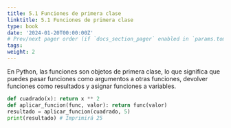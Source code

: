 ```yaml
---
title: 5.1 Funciones de primera clase
linktitle: 5.1 Funciones de primera clase
type: book
date: '2024-01-20T00:00:00Z'
# Prev/next pager order (if `docs_section_pager` enabled in `params.toml`)
tags: 
weight: 2
---
```


En Python, las funciones son objetos de primera clase, lo que significa que puedes pasar funciones como argumentos a otras funciones, devolver funciones como resultados y asignar funciones a variables.

```python
def cuadrado(x): return x ** 2
def aplicar_funcion(func, valor): return func(valor)
resultado = aplicar_funcion(cuadrado, 5)
print(resultado) # Imprimirá 25
```
